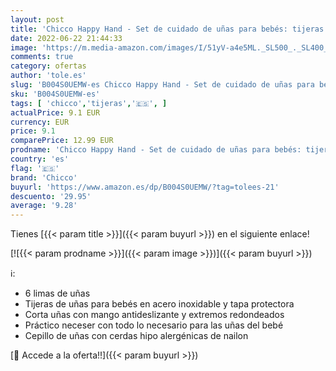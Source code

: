 ```yaml
---
layout: post
title: 'Chicco Happy Hand - Set de cuidado de uñas para bebés: tijeras  corta uñas  lima y cepillo  color rosa'
date: 2022-06-22 21:44:33
image: 'https://m.media-amazon.com/images/I/51yV-a4e5ML._SL500_._SL400_.jpg'
comments: true
category: ofertas
author: 'tole.es'
slug: 'B004S0UEMW-es Chicco Happy Hand - Set de cuidado de uñas para bebés:...'
sku: 'B004S0UEMW-es'
tags: [ 'chicco','tijeras','🇪🇸', ]
actualPrice: 9.1 EUR
currency: EUR
price: 9.1
comparePrice: 12.99 EUR
prodname: 'Chicco Happy Hand - Set de cuidado de uñas para bebés: tijeras  corta uñas  lima y cepillo  color rosa'
country: 'es'
flag: '🇪🇸'
brand: 'Chicco'
buyurl: 'https://www.amazon.es/dp/B004S0UEMW/?tag=tolees-21'
descuento: '29.95'
average: '9.28'
---
```


Tienes [{{< param title >}}]({{< param buyurl >}}) en el siguiente enlace!

[![{{< param prodname >}}]({{< param image >}})]({{< param buyurl >}})

ℹ️:

- 6 limas de uñas
- Tijeras de uñas para bebés en acero inoxidable y tapa protectora
- Corta uñas con mango antideslizante y extremos redondeados
- Práctico neceser con todo lo necesario para las uñas del bebé
- Cepillo de uñas con cerdas hipo alergénicas de nailon

[🛒 Accede a la oferta!!]({{< param buyurl >}})

